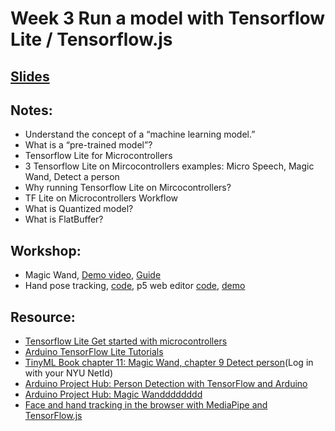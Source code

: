 # Week 3 Run a model with Tensorflow Lite / Tensorflow.js

## [Slides](https://docs.google.com/presentation/d/1AM6FtkjbCZvBt1OjF6PikLbEu6eSvWovtNKj-Dxm1Gc/edit?usp=sharing)

## Notes:
- Understand the concept of a “machine learning model.”
- What is a “pre-trained model”?
- Tensorflow Lite for Microcontrollers
- 3 Tensorflow Lite on Mircocontrollers examples: Micro Speech, Magic Wand, Detect a person
- Why running Tensorflow Lite on Mircocontrollers?
- TF Lite on Microcontrollers Workflow
- What is Quantized model?
- What is FlatBuffer?

## Workshop:
- Magic Wand, [Demo video](https://youtu.be/E42RYOEqfyA), [Guide](../Examples/magic_wand)
- Hand pose tracking, [code](../Examples/ThumbupDownLeds), p5 web editor [code](https://editor.p5js.org/yining/sketches/pF2Nwe2Fh), [demo](https://youtu.be/MXyGUNWpw6A)

## Resource:
- [Tensorflow Lite Get started with microcontrollers](https://www.tensorflow.org/lite/microcontrollers/get_started)
- [Arduino TensorFlow Lite Tutorials](https://github.com/arduino/ArduinoTensorFlowLiteTutorials)
- [TinyML Book chapter 11: Magic Wand, chapter 9 Detect person](https://learning-oreilly-com.proxy.library.nyu.edu/library/view/tinyml/9781492052036/)(Log in with your NYU NetId)
- [Arduino Project Hub: Person Detection with TensorFlow and Arduino](https://create.arduino.cc/projecthub/little_lookout/person-detection-with-tensorflow-and-arduino-47ae01)
- [Arduino Project Hub: Magic Wandddddddd](https://create.arduino.cc/projecthub/team-182/magic-wandddddddd-ea87db)
- [Face and hand tracking in the browser with MediaPipe and TensorFlow.js](https://blog.tensorflow.org/2020/03/face-and-hand-tracking-in-browser-with-mediapipe-and-tensorflowjs.html)
